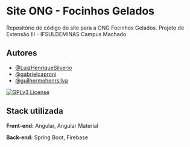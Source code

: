 # Site ONG - Focinhos Gelados

Repositório de código do site para a ONG Focinhos Gelados.
Projeto de Extensão III - IFSULDEMINAS Campus Machado 


## Autores

- [@LuizHenriqueSilverio](https://github.com/LuizHenriqueSilverio)
- [@gabrielcaproni](https://github.com/gabrielcaproni)
- [@guilhermehenrsilva](https://github.com/guilhermehenrsilva)

[![GPLv3 License](https://img.shields.io/badge/License-GPL%20v3-yellow.svg)](https://opensource.org/licenses/)


## Stack utilizada

**Front-end:** Angular, Angular Material

**Back-end:** Spring Boot, Firebase
